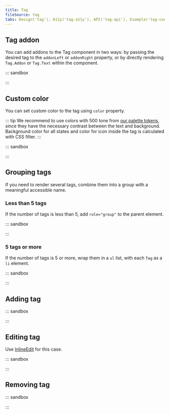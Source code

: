 ```yaml
---
title: Tag
fileSource: tag
tabs: Design('tag'), A11y('tag-a11y'), API('tag-api'), Example('tag-code'), Changelog('tag-changelog')
---
```


## Tag addon

You can add addons to the Tag component in two ways: by passing the desired tag to the `addonLeft` or `addonRight` property, or by directly rendering `Tag.Addon` or `Tag.Text` within the component.

::: sandbox

<script lang="tsx">
  export Demo from 'stories/components/tag/__stories__/docs-examples/tag_addon.tsx';
</script>

:::

## Custom color

You can set custom color to the tag using `color` property. 

::: tip
We recommend to use colors with 500 tone from [our palette tokens](/style/design-tokens/design-tokens#base-tokens-palette), since they have the necessary contrast between the text and background. Background color for all states and color for icon inside the tag is calculated with CSS filter.
:::

::: sandbox

<script lang="tsx">
  export Demo from 'stories/components/tag/__stories__/docs-examples/custom_tag_color.tsx';
</script>

:::

## Grouping tags

If you need to render several tags, combine them into a group with a meaningful accessible name.

### Less than 5 tags

If the number of tags is less than 5, add `role="group"` to the parent element.

::: sandbox

<script lang="tsx">
  export Demo from 'stories/components/tag/__stories__/docs-examples/grouping_tags_less.tsx';
</script>

:::

### 5 tags or more

If the number of tags is 5 or more, wrap them in a `ul` list, with each `Tag` as a `li` element.

::: sandbox

<script lang="tsx">
  export Demo from 'stories/components/tag/__stories__/docs-examples/grouping_tags_more.tsx';
</script>

:::

## Adding tag

::: sandbox

<script lang="tsx">
  export Demo from 'stories/components/tag/__stories__/docs-examples/adding_tag.tsx';
</script>

:::

## Editing tag

Use [InlineEdit](/components/inline-edit/inline-edit) for this case.

::: sandbox

<script lang="tsx">
  export Demo from 'stories/components/tag/__stories__/docs-examples/editing_tag.tsx';
</script>

:::

## Removing tag

::: sandbox

<script lang="tsx">
  export Demo from 'stories/components/tag/__stories__/docs-examples/removing_tag.tsx';
</script>

:::
